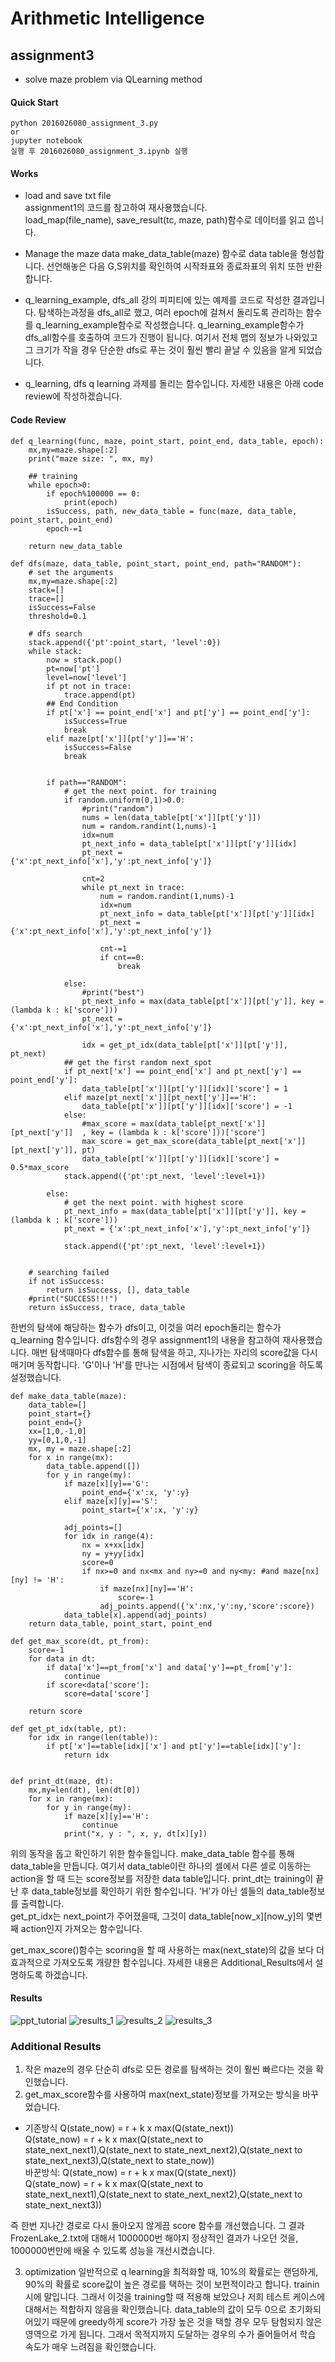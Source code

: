 # Arithmetic Intelligence

## assignment3
- solve maze problem via QLearning method

#### Quick Start
```
python 2016026080_assignment_3.py
or
jupyter notebook
실행 후 2016026080_assignment_3.ipynb 실행
```

#### Works
- load and save txt file   
assignment1의 코드를 참고하여 재사용했습니다.   
load_map(file_name), save_result(tc, maze, path)함수로 데이터를 읽고 씁니다.      

- Manage the maze data
make_data_table(maze) 함수로 data table을 형성합니다. 선언해놓은 다음 G,S위치를 확인하여 시작좌표와 종료좌표의 위치 또한 반환합니다.   

- q_learning_example, dfs_all
강의 피피티에 있는 예제를 코드로 작성한 결과입니다. 탐색하는과정을 dfs_all로 했고, 여러 epoch에 걸쳐서 돌리도록 관리하는 함수를 q_learning_example함수로 작성했습니다. q_learning_example함수가 dfs_all함수를 호출하여 코드가 진행이 됩니다. 여기서 전체 맵의 정보가 나와있고 그 크기가 작을 경우 단순한 dfs로 푸는 것이 훨씬 빨리 끝날 수 있음을 알게 되었습니다.

- q_learning, dfs
q learning 과제를 돌리는 함수입니다. 자세한 내용은 아래 code review에 작성하겠습니다.

#### Code Review     

```
def q_learning(func, maze, point_start, point_end, data_table, epoch):
    mx,my=maze.shape[:2]
    print("maze size: ", mx, my)
    
    ## training
    while epoch>0:
        if epoch%100000 == 0:
            print(epoch)
        isSuccess, path, new_data_table = func(maze, data_table, point_start, point_end)
        epoch-=1
    
    return new_data_table

def dfs(maze, data_table, point_start, point_end, path="RANDOM"):
    # set the arguments
    mx,my=maze.shape[:2]
    stack=[]
    trace=[]
    isSuccess=False
    threshold=0.1
    
    # dfs search
    stack.append({'pt':point_start, 'level':0})
    while stack:
        now = stack.pop()
        pt=now['pt']
        level=now['level']
        if pt not in trace:
            trace.append(pt)
        ## End Condition
        if pt['x'] == point_end['x'] and pt['y'] == point_end['y']:
            isSuccess=True
            break
        elif maze[pt['x']][pt['y']]=='H':
            isSuccess=False
            break
        
        
        if path=="RANDOM":
            # get the next point. for training
            if random.uniform(0,1)>0.0:
                #print("random")
                nums = len(data_table[pt['x']][pt['y']])
                num = random.randint(1,nums)-1
                idx=num
                pt_next_info = data_table[pt['x']][pt['y']][idx]
                pt_next = {'x':pt_next_info['x'],'y':pt_next_info['y']}
                
                cnt=2
                while pt_next in trace:
                    num = random.randint(1,nums)-1
                    idx=num
                    pt_next_info = data_table[pt['x']][pt['y']][idx]
                    pt_next = {'x':pt_next_info['x'],'y':pt_next_info['y']}
                    
                    cnt-=1
                    if cnt==0:
                        break
                        
            else:
                #print("best")
                pt_next_info = max(data_table[pt['x']][pt['y']], key = (lambda k : k['score']))
                pt_next = {'x':pt_next_info['x'],'y':pt_next_info['y']}
                
                idx = get_pt_idx(data_table[pt['x']][pt['y']], pt_next)
            ## get the first random next_spot
            if pt_next['x'] == point_end['x'] and pt_next['y'] == point_end['y']:
                data_table[pt['x']][pt['y']][idx]['score'] = 1
            elif maze[pt_next['x']][pt_next['y']]=='H':
                data_table[pt['x']][pt['y']][idx]['score'] = -1
            else:
                #max_score = max(data_table[pt_next['x']][pt_next['y']]  , key = (lambda k : k['score']))['score']
                max_score = get_max_score(data_table[pt_next['x']][pt_next['y']], pt)
                data_table[pt['x']][pt['y']][idx]['score'] = 0.5*max_score
            stack.append({'pt':pt_next, 'level':level+1})
        
        else:
            # get the next point. with highest score
            pt_next_info = max(data_table[pt['x']][pt['y']], key = (lambda k : k['score']))
            pt_next = {'x':pt_next_info['x'],'y':pt_next_info['y']}
            
            stack.append({'pt':pt_next, 'level':level+1})
        
        
    # searching failed
    if not isSuccess:
        return isSuccess, [], data_table
    #print("SUCCESS!!!")
    return isSuccess, trace, data_table

```
한번의 탐색에 해당하는 함수가 dfs이고, 이것을 여러 epoch돌리는 함수가 q_learning 함수입니다. dfs함수의 경우 assignment1의 내용을 참고하여 재사용했습니다. 매번 탐색때마다 dfs함수를 통해 탐색을 하고, 지나가는 자리의 score값을 다시매기며 동작합니다. 'G'이나 'H'를 만나는 시점에서 탐색이 종료되고 scoring을 하도록 설정했습니다.

```
def make_data_table(maze):
    data_table=[]
    point_start={}
    point_end={}
    xx=[1,0,-1,0]
    yy=[0,1,0,-1]
    mx, my = maze.shape[:2]
    for x in range(mx):
        data_table.append([])
        for y in range(my):
            if maze[x][y]=='G':
                point_end={'x':x, 'y':y}
            elif maze[x][y]=='S':
                point_start={'x':x, 'y':y}
                
            adj_points=[]
            for idx in range(4):
                nx = x+xx[idx]
                ny = y+yy[idx]
                score=0
                if nx>=0 and nx<mx and ny>=0 and ny<my: #and maze[nx][ny] != 'H':
                    if maze[nx][ny]=='H':
                        score=-1
                    adj_points.append({'x':nx,'y':ny,'score':score})
            data_table[x].append(adj_points)
    return data_table, point_start, point_end

def get_max_score(dt, pt_from):
    score=-1
    for data in dt:
        if data['x']==pt_from['x'] and data['y']==pt_from['y']:
            continue
        if score<data['score']:
            score=data['score']
            
    return score

def get_pt_idx(table, pt):
    for idx in range(len(table)):
        if pt['x']==table[idx]['x'] and pt['y']==table[idx]['y']:
            return idx


def print_dt(maze, dt):
    mx,my=len(dt), len(dt[0])
    for x in range(mx):
        for y in range(my):
            if maze[x][y]=='H':
                continue
            print("x, y : ", x, y, dt[x][y])

```
위의 동작을 돕고 확인하기 위한 함수들입니다. make_data_table 함수를 통해 data_table을 만듭니다. 여기서 data_table이란 하나의 셀에서 다른 셀로 이동하는 action을 할 때 드는 score정보를 저장한 data table입니다. print_dt는 training이 끝난 후 data_table정보를 확인하기 위한 함수입니다. 'H'가 아닌 셀들의 data_table정보를 출력합니다.    
get_pt_idx는 next_point가 주어졌을때, 그것이 data_table[now_x][now_y]의 몇번째 action인지 가져오는 함수입니다.   

get_max_score()함수는 scoring을 할 때 사용하는 max(next_state)의 값을 보다 더 효과적으로 가져오도록 개량한 함수입니다. 자세한 내용은 Additional_Results에서 설명하도록 하겠습니다.



#### Results
   
![ppt_tutorial](./imgs/qlearning_tutorial.JPG)
![results_1](./imgs/test1.JPG)
![results_2](./imgs/test2.JPG)
![results_3](./imgs/test3.JPG)






### Additional Results
1. 작은 maze의 경우 단순히 dfs로 모든 경로를 탐색하는 것이 훨씬 빠르다는 것을 확인했습니다.
2. get_max_score함수를 사용하여 max(next_state)정보를 가져오는 방식을 바꾸었습니다.
- 기존방식
Q(state_now) = r + k x max(Q(state_next))   
Q(state_now) = r + k x max(Q(state_next to state_next_next1),Q(state_next to state_next_next2),Q(state_next to state_next_next3),Q(state_next to state_now))   
바꾼방식: Q(state_now) = r + k x max(Q(state_next))   
Q(state_now) = r + k x max(Q(state_next to state_next_next1),Q(state_next to state_next_next2),Q(state_next to state_next_next3))   

즉 한번 지나간 경로로 다시 돌아오지 않게끔 score 함수를 개선했습니다. 그 결과 FrozenLake_2.txt에 대해서 1000000번 해야지 정상적인 결과가 나오던 것을, 1000000번만에 배울 수 있도록 성능을 개선시켰습니다.

3. optimization
일반적으로 q learning을 최적화할 때, 10%의 확률로는 랜덤하게, 90%의 확률로 score값이 높은 경로를 택하는 것이 보편적이라고 합니다. trainin시에 말입니다. 그래서 이것을 training할 때 적용해 보았으나 저희 테스트 케이스에 대해서는 적합하지 않음을 확인했습니다. data_table의 값이 모두 0으로 초기화되어있기 때문에 greedy하게 score가 가장 높은 것을 택할 경우 모두 탐험되지 않은 영역으로 가게 됩니다. 그래서 목적지까지 도달하는 경우의 수가 줄어들어서 학습 속도가 매우 느려짐을 확인했습니다.
